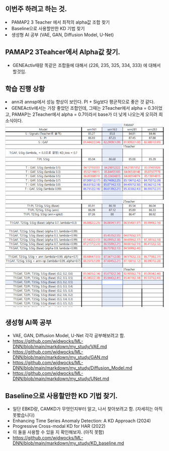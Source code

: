 ## 이번주 하려고 하는 것.
<li> PAMAP2 3 Teacher 에서 최적의 alpha값 조합 찾기 </li>
<li> Baseline으로 사용할만한 KD 기법 찾기 </li>
<li> 생성형 AI 공부 (VAE, GAN, Diffusion Model, U-Net) </li>

## PAMAP2 3Teahcer에서 Alpha값 찾기.
- GENEActiv때랑 똑같은 조합들에 대해서 (226, 235, 325, 334, 333) 에 대해서 할것임.

## 학습 진행 상황
<li> ann과 annsp에서 성능 향상이 보인다. PI + Sig보다 평균적으로 좋은 것 같다. </li>
<li> GENEActiv에서는 가장 좋았던 조합인데, 그때는 2Teacher에서 alpha = 0.3이었고, PAMAP는 2Teacher에서 alpha = 0.7이라서 base가 더 낮게 나오는게 오히려 희소식이다. </li>
<img src="https://github.com/wjdwocks/ML-DNN/raw/main/markdown/25년/5월/25.5.23/PAMAP.png" alt="PAMAP" width="700">

## 생성형 AI쪽 공부
- VAE, GAN, Diffusion Model, U-Net 각각 공부해보려고 함.
- https://github.com/wjdwocks/ML-DNN/blob/main/markdown/my_study/VAE.md
- https://github.com/wjdwocks/ML-DNN/blob/main/markdown/my_study/GAN.md
- https://github.com/wjdwocks/ML-DNN/blob/main/markdown/my_study/Diffusion_Model.md
- https://github.com/wjdwocks/ML-DNN/blob/main/markdown/my_study/UNet.md


## Baseline으로 사용할만한 KD 기법 찾기.
- 일단 EBKD랑, CAMKD가 무엇인지부터 알고, 나서 찾아보려고 함. (자세히는 아직 못봤습니다)
- Enhancing Time Series Anomaly Detection: A KD Approach (2024)
- Progressive Cross-modal KD for HAR (2022)
- 이 둘을 사용할 수 있을 지 확인해보자. (아직 못함)
- https://github.com/wjdwocks/ML-DNN/blob/main/markdown/my_study/KD_baseline.md